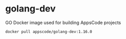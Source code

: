 # golang-dev

GO Docker image used for building AppsCode projects

```console
docker pull appscode/golang-dev:1.16.0
```
